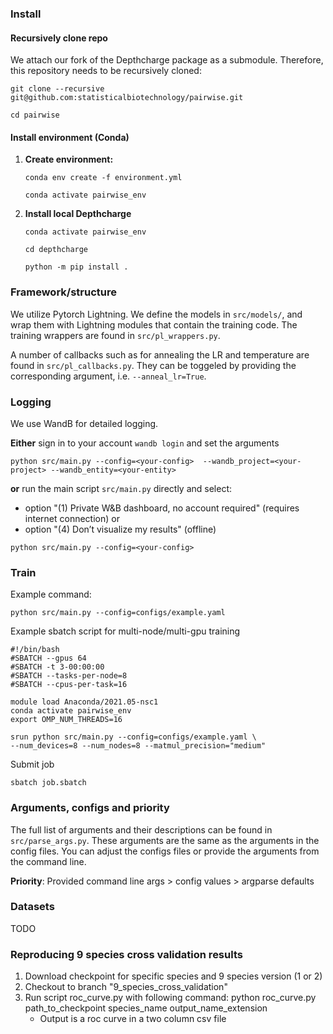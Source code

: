 ### Install

#### **Recursively clone repo**
We attach our fork of the Depthcharge package as a submodule. Therefore, this repository needs to be recursively cloned:

`git clone --recursive git@github.com:statisticalbiotechnology/pairwise.git`

`cd pairwise`

#### **Install environment (Conda)**
1. **Create environment:**

    `conda env create -f environment.yml`

    `conda activate pairwise_env`

2. **Install local Depthcharge**

    `conda activate pairwise_env`

    `cd depthcharge`

    `python -m pip install .`

### Framework/structure
We utilize Pytorch Lightning. We define the models in `src/models/`, and wrap them with Lightning modules that contain the training code. The training wrappers are found in `src/pl_wrappers.py`.

A number of callbacks such as for annealing the LR and temperature are found in `src/pl_callbacks.py`. They can be toggeled by providing the corresponding argument, i.e. `--anneal_lr=True`.

### Logging
We use WandB for detailed logging.

**Either** sign in to your account
`wandb login`
and set the arguments

`python src/main.py --config=<your-config>  --wandb_project=<your-project> --wandb_entity=<your-entity>`

**or** run the main script `src/main.py` directly and select:
* option "(1) Private W&B dashboard, no account required" (requires internet connection)
or
* option "(4) Don’t visualize my results" (offline)

`python src/main.py --config=<your-config>`

### Train 
Example command: 

`python src/main.py --config=configs/example.yaml`

Example sbatch script for multi-node/multi-gpu training

```
#!/bin/bash
#SBATCH --gpus 64
#SBATCH -t 3-00:00:00
#SBATCH --tasks-per-node=8
#SBATCH --cpus-per-task=16

module load Anaconda/2021.05-nsc1
conda activate pairwise_env
export OMP_NUM_THREADS=16

srun python src/main.py --config=configs/example.yaml \
--num_devices=8 --num_nodes=8 --matmul_precision="medium"
```
Submit job
```
sbatch job.sbatch
```
### Arguments, configs and priority
The full list of arguments and their descriptions can be found in `src/parse_args.py`. These arguments are the same as the arguments in the config files. You can adjust the configs files or provide the arguments from the command line.

**Priority**: Provided command line args > config values > argparse defaults

### Datasets
TODO

### Reproducing 9 species cross validation results
1. Download checkpoint for specific species and 9 species version (1 or 2)
2. Checkout to branch "9_species_cross_validation"
3. Run script roc_curve.py with following command:
   python roc_curve.py path_to_checkpoint species_name output_name_extension
   - Output is a roc curve in a two column csv file
